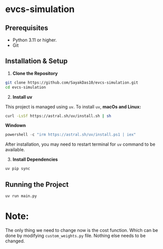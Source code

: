 # evcs-simulation 

## Prerequisites

- Python 3.11 or higher.
- Git 
## Installation & Setup
1. **Clone the Repository**
```bash
git clone https://github.com/SayakDas10/evcs-simulation.git
cd evcs-simulation
``````
2. **Install uv**

This project is managed using `uv`. To install `uv`,
**macOs and Linux:**
```bash
curl -LsSf https://astral.sh/uv/install.sh | sh 
```
**Windown**

```PowerShell
powershell -c "irm https://astral.sh/uv/install.ps1 | iex"
```
After installation, you may need to restart terminal for `uv` command to be available.

3. **Install Dependencies**

````bash
uv pip sync
````
## Running the Project

```bash
uv run main.py
```
# Note:

The only thing we need to change now is the cost function. Which can be done by modifying `custom_weights.py` file. Nothing else needs to be changed.

